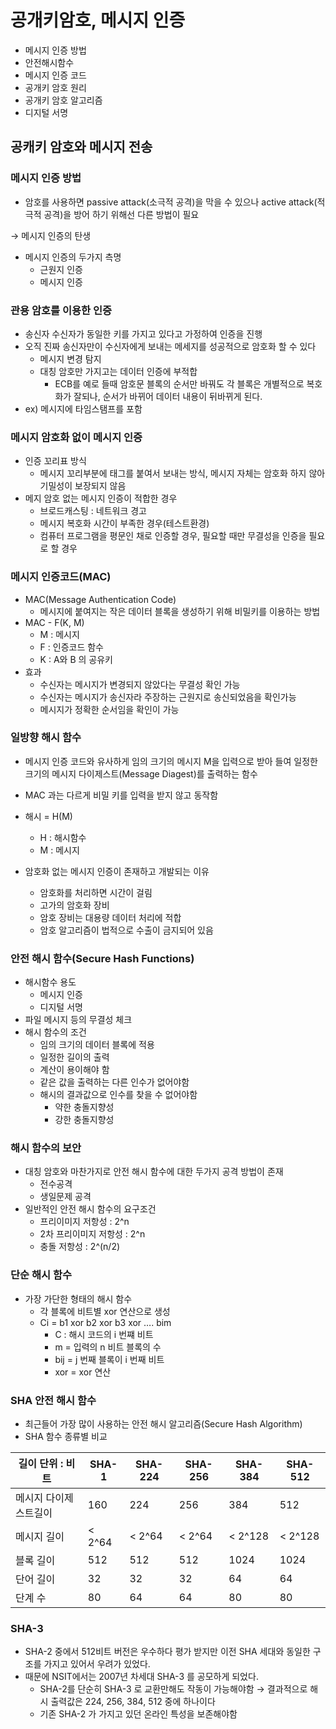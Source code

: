 # 공개키암호, 메시지 인증

- 메시지 인증 방법
- 안전해시함수
- 메시지 인증 코드
- 공개키 암호 원리
- 공개키 암호 알고리즘
- 디지털 서명



## 공캐키 암호와 메시지 전송



### 메시지 인증 방법

- 암호를 사용하면 passive attack(소극적 공격)을 막을 수 있으나 active attack(적극적 공격)을 방어 하기 위해선 다른 방법이 필요

→ 메시지 인증의 탄생

- 메시지 인증의 두가지 측명
    - 근원지 인증
    - 메시지 인증



### 관용 암호를 이용한 인증

- 송신자 수신자가 동일한 키를 가지고 있다고 가정하여 인증을 진행
- 오직 진짜 송신자만이 수신자에게 보내는 메세지를 성공적으로 암호화 할 수 있다
    - 메시지 변경 탐지
    - 대칭 암호만 가지고는 데이터 인증에 부적합
        - ECB를 예로 들때 암호문 블록의 순서만 바꿔도 각 블록은 개별적으로 복호화가 잘되나, 순서가 바뀌어 데이터 내용이 뒤바뀌게 된다.
- ex) 메시지에 타임스탬프를 포함



### 메시지 암호화 없이 메시지 인증

- 인증 꼬리표 방식
    - 메시지 꼬리부분에 태그를 붙여서 보내는 방식, 메시지 자체는 암호화 하지 않아 기밀성이 보장되지 않음
- 메지 암호 없는 메시지 인증이 적합한 경우
    - 브로드캐스팅 : 네트워크 경고
    - 메시지 복호화 시간이 부족한 경우(테스트환경)
    - 컴퓨터 프로그램을 평문인 채로 인증할 경우, 필요할 때만 무결성을 인증을 필요로 할 경우



### 메시지 인증코드(MAC)

- MAC(Message Authentication Code)
    - 메시지에 붙여지는 작은 데이터 블록을 생성하기 위해 비밀키를 이용하는 방법
- MAC - F(K, M)
    - M : 메시지
    - F : 인증코드 함수
    - K : A와 B 의 공유키
- 효과
    - 수신자는 메시지가 변경되지 않았다는 무결성 확인 가능
    - 수신자는 메시지가 송신자라 주장하는 근원지로 송신되었음을 확인가능
    - 메시지가 정확한 순서임을 확인이 가능



### 일방향 해시 함수

- 메시지 인증 코드와 유사하게 임의 크기의 메시지 M을 입력으로 받아 들여 일정한 크기의 메시지 다이제스트(Message Diagest)를 출력하는 함수
- MAC 과는 다르게 비밀 키를 입력을 받지 않고 동작함
- 해시 = H(M)
    - H : 해시함수
    - M : 메시지

- 암호화 없는 메시지 인증이 존재하고 개발되는 이유
    - 암호화를 처리하면 시간이 걸림
    - 고가의 암호화 장비
    - 암호 장비는 대용량 데이터 처리에 적합
    - 암호 알고리즘이 법적으로 수출이 금지되어 있음



### 안전 해시 함수(Secure Hash Functions)

- 해시함수 용도
    - 메시지 인증
    - 디지털 서명
- 파일 메시지 등의 무결성 체크
- 해시 함수의 조건
    - 임의 크기의 데이터 블록에 적용
    - 일정한 길이의 출력
    - 계산이 용이해야 함
    - 같은 값을 출력하는 다른 인수가 없어야함
    - 해시의 결과값으로 인수를 찾을 수 없어야함
        - 약한 충돌지향성
        - 강한 충돌지향성



### 해시 함수의 보안

- 대칭 암호와 마찬가지로 안전 해시 함수에 대한 두가지 공격 방법이 존재
    - 전수공격
    - 생일문제 공격
- 일반적인 안전 해시 함수의 요구조건
    - 프리이미지 저항성 : 2^n
    - 2차 프리이미지 저항성 : 2^n
    - 충돌 저항성 : 2^(n/2)



### 단순 해시 함수

- 가장 가단한 형태의 해시 함수
    - 각 블록에 비트별 xor 연산으로 생성
    - Ci = b1 xor b2 xor b3 xor …. bim
        - C : 해시 코드의 i 번쨰 비트
        - m = 입력의 n 비트 블록의 수
        - bij = j 번째 블록이 i 번째 비트
        - xor = xor 연산



### SHA 안전 해시 함수

- 최근들어 가장 많이 사용하는 안전 해시 알고리즘(Secure Hash Algorithm)
- SHA 함수 종류별 비교

| 길이 단위 : 비트 | SHA-1 | SHA-224 | SHA-256 | SHA-384 | SHA-512 |
| --- | --- | --- | --- | --- | --- |
| 메시지 다이제스트길이 | 160 | 224 | 256 | 384 | 512 |
| 메시지 길이 | < 2^64 | < 2^64 | < 2^64 | < 2^128 | < 2^128 |
| 블록 길이 | 512 | 512 | 512 | 1024 | 1024 |
| 단어 길이 | 32 | 32 | 32 | 64 | 64 |
| 단계 수 | 80 | 64 | 64 | 80 | 80 |



### SHA-3

- SHA-2 중에서 512비트 버전은 우수하다 평가 받지만 이전 SHA 세대와 동일한 구조를 가지고 있어서 우려가 있었다.
- 때문에 NSIT에서는 2007년 차세대 SHA-3 를 공모하게 되었다.
    - SHA-2를 단순히 SHA-3 로 교환만해도 작동이 가능해야함 → 결과적으로 해시 출력값은 224, 256, 384, 512 중에 하나이다
    - 기존 SHA-2 가 가지고 있던 온라인 특성을 보존해야함